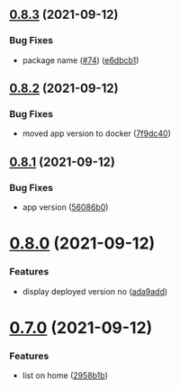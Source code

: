 ## [0.8.3](https://github.com/EddieHubCommunity/LinkFree/compare/v0.8.2...v0.8.3) (2021-09-12)


### Bug Fixes

* package name ([#74](https://github.com/EddieHubCommunity/LinkFree/issues/74)) ([e6dbcb1](https://github.com/EddieHubCommunity/LinkFree/commit/e6dbcb18926a06bce38526eac42cd40886fb8b0b))



## [0.8.2](https://github.com/EddieHubCommunity/LinkFree/compare/v0.8.1...v0.8.2) (2021-09-12)


### Bug Fixes

* moved app version to docker ([7f9dc40](https://github.com/EddieHubCommunity/LinkFree/commit/7f9dc401e490739d5758c7feccbe816a39d0dae2))



## [0.8.1](https://github.com/EddieHubCommunity/LinkFree/compare/v0.8.0...v0.8.1) (2021-09-12)


### Bug Fixes

* app version ([56086b0](https://github.com/EddieHubCommunity/LinkFree/commit/56086b08c18542b985bc6575fb2b37ebe847bb00))



# [0.8.0](https://github.com/EddieHubCommunity/LinkFree/compare/v0.7.0...v0.8.0) (2021-09-12)


### Features

* display deployed version no ([ada9add](https://github.com/EddieHubCommunity/LinkFree/commit/ada9addd2d2846f3dc9c17f866a1e5dd659b3de7))



# [0.7.0](https://github.com/EddieHubCommunity/LinkFree/compare/v0.6.0...v0.7.0) (2021-09-12)


### Features

* list on home ([2958b1b](https://github.com/EddieHubCommunity/LinkFree/commit/2958b1bc8aa2bccf2ae305f0f8bba7d244a403ec))



